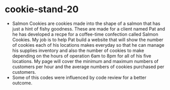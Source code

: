 # cookie-stand-20
- Salmon Cookies are cookies made into the shape of a salmon that has just a hint of fishy goodness. These are made for a client named Pat and he has developed a recpe for a coffee-time  confection called Salmon Cookies. My job is to help Pat build a website that will show the number of cookies each of his locations makes everyday so that he can manage his supplies inventory and also the number of cookies to make depending on the hours of operation 6am to 8pm for all of his five locations. My page will cover the minimum and maximum numbers of customers per hour and the average numbers of cookies purchased per customers. 
- Some of this codes were influenced by code review for a better outcome. 